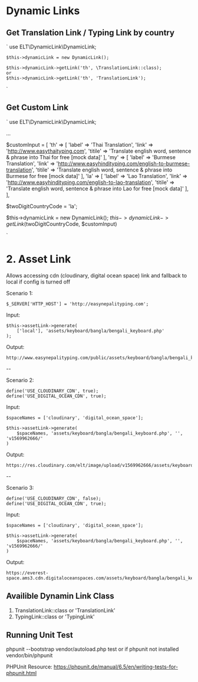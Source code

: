 # Dynamic Links

## Get Translation Link / Typing Link by country ##

`
    use ELT\DynamicLink\DynamicLink;

    $this->dynamicLink = new DynamicLink();
    
    $this->dynamicLink->getLink('th', \TranslationLink::class);
    or 
    $this->dynamicLink->getLink('th', 'TranslationLink');

`

## Get Custom Link ##

`
use ELT\DynamicLink\DynamicLink;

...

$customInput = [
    'th' => [
        'label' => 'Thai Translation',
        'link' => 'http://www.easythaityping.com',
        'titile' => 'Translate english word, sentence & phrase into Thai for free [mock data]'
    ],
    'my' => [
        'label' => 'Burmese Translation',
        'link' => 'http://www.easyhindityping.com/english-to-burmese-translation',
        'titile' => 'Translate english word, sentence & phrase into Burmese for free [mock data]'
    ],
    'la' => [
        'label' => 'Lao Translation',
        'link' => 'http://www.easyhindityping.com/english-to-lao-translation',
        'titile' => 'Translate english word, sentence & phrase into Lao for free [mock data]'
    ],
],

$twoDigitCountryCode = 'la';

$this->dynamicLink = new DynamicLink();
$this->dynamicLink->getLink($twoDigitCountryCode, $customInput)

`

# 2. Asset Link

Allows accessing cdn (cloudinary, digital ocean space) link and fallback to local if config is turned off 


   Scenario 1:
   
    $_SERVER['HTTP_HOST'] = 'http://easynepalityping.com';
    
   Input:
   
    $this->assetLink->generate(
        ['local'], 'assets/keyboard/bangla/bengali_keyboard.php'
    );
            
   Output:
   
    http://www.easynepalityping.com/public/assets/keyboard/bangla/bengali_keyboard.php
    
   --
   
   Scenario 2:
      
    define('USE_CLOUDINARY_CDN', true);
    define('USE_DIGITAL_OCEAN_CDN', true);
       
   Input:
    
    $spaceNames = ['cloudinary', 'digital_ocean_space'];
      
    $this->assetLink->generate(
        $spaceNames, 'assets/keyboard/bangla/bengali_keyboard.php', '', 'v1569962666/'
    )
               
   Output:
      
    https://res.cloudinary.com/elt/image/upload/v1569962666/assets/keyboard/bangla/bengali_keyboard.php

    
   --
   
   Scenario 3:
      
    define('USE_CLOUDINARY_CDN', false);
    define('USE_DIGITAL_OCEAN_CDN', true);
       
   Input:
    
    $spaceNames = ['cloudinary', 'digital_ocean_space'];
      
    $this->assetLink->generate(
        $spaceNames, 'assets/keyboard/bangla/bengali_keyboard.php', '', 'v1569962666/'
    )
               
   Output:
      
    https://everest-space.ams3.cdn.digitaloceanspaces.com/assets/keyboard/bangla/bengali_keyboard.php


## Availible Dynamin Link Class ##
1. TranslationLink::class or 'TranslationLink'
2. TypingLink::class or 'TypingLink'


## Running Unit Test ##
phpunit --bootstrap vendor/autoload.php test
or if phpunit not installed
vendor/bin/phpunit

PHPUnit Resource: https://phpunit.de/manual/6.5/en/writing-tests-for-phpunit.html
